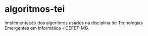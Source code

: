 # algoritmos-tei
Implementação dos algoritmos usados na disciplina de Tecnologias Emergentes em Informática - CEFET-MG.
